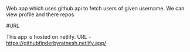 Web app which uses github api to fetch users of given username. We can view profile and there repos.

#URL

This app is hosted on netlify. URL - https://githubfinderbyratnesh.netlify.app/
